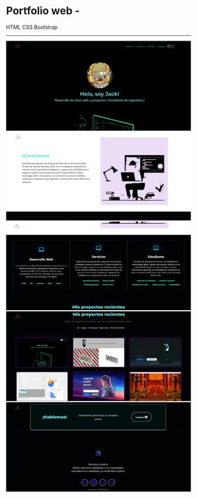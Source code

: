 # Portfolio web - 
HTML CSS Bootstrap

<hr>

![](https://github.com/Jsckbe/portfolio-web/blob/main/imagenes/readme/SS1.jpg)
![](https://github.com/Jsckbe/portfolio-web/blob/main/imagenes/readme/SS2.jpg)
![](https://github.com/Jsckbe/portfolio-web/blob/main/imagenes/readme/SS3.jpg)
![](https://github.com/Jsckbe/portfolio-web/blob/main/imagenes/readme/SS4.jpg)
![](https://github.com/Jsckbe/portfolio-web/blob/main/imagenes/readme/SS5.jpg)
